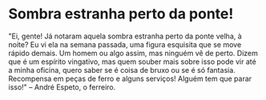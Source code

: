 # Sombra estranha perto da ponte!

"Ei, gente! Já notaram aquela sombra estranha perto da ponte velha, à noite? Eu vi ela na semana passada, uma figura esquisita que se move rápido demais. Um homem ou algo assim, mas ninguém vê de perto. Dizem que é um espírito vingativo, mas quem souber mais sobre isso pode vir até a minha oficina, quero saber se é coisa de bruxo ou se é só fantasia. Recompensa em peças de ferro e alguns serviços! Alguém tem que parar isso!" – André Espeto, o ferreiro.